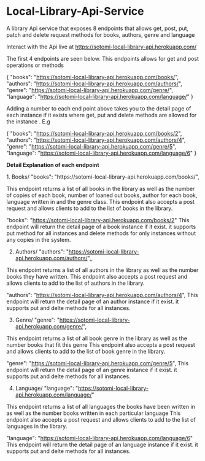 # Local-Library-Api-Service
A library Api service that exposes 8 endpoints that allows get, post, put, patch and delete request methods for books, authors, genre and language

Interact with the Api live at https://sotomi-local-library-api.herokuapp.com/

The first 4 endpoints are seen below. This endpoints allows for get and post operations or methods

{
    "books": "https://sotomi-local-library-api.herokuapp.com/books/",
    "authors": "https://sotomi-local-library-api.herokuapp.com/authors/",
    "genre": "https://sotomi-local-library-api.herokuapp.com/genre/",
    "language": "https://sotomi-local-library-api.herokuapp.com/language/"
}

Adding a number to each end point above takes you to the detail page of each instance if it exists where get, put and delete methods are allowed for the instance . E.g 

{
    "books": "https://sotomi-local-library-api.herokuapp.com/books/2",
    "authors": "https://sotomi-local-library-api.herokuapp.com/authors/4",
    "genre": "https://sotomi-local-library-api.herokuapp.com/genre/5",
    "language": "https://sotomi-local-library-api.herokuapp.com/language/6"
}

<p><strong>Detail Explanation of each endpoint </strong></p>
1. Books/
"books": "https://sotomi-local-library-api.herokuapp.com/books/",

This endpoint returns a list of all books in the library as well as the number of copies of each book, number of loaned out books, author for each book, language written in and the genre class.
This endpoint also accepts a post request and allows clients to add to the list of books in the library.

"books": "https://sotomi-local-library-api.herokuapp.com/books/2"
This endpoint will return the detail page of a book instance if it exist. it supports put method for all instances and delete methods for only instances without any copies in the system.

2. Authors/
"authors": "https://sotomi-local-library-api.herokuapp.com/authors/",,

This endpoint returns a list of all authors in the library as well as the number books they have written.
This endpoint also accepts a post request and allows clients to add to the list of authors in the library.

"authors": "https://sotomi-local-library-api.herokuapp.com/authors/4",
This endpoint will return the detail page of an author instance  if it exist. it supports put and delte methods for all instances.

3. Genre/
 "genre": "https://sotomi-local-library-api.herokuapp.com/genre/",

This endpoint returns a list of all book genre in the library as well as the number books that fit this genre 
This endpoint also accepts a post request and allows clients to add to the list of book genre in the library.

 "genre": "https://sotomi-local-library-api.herokuapp.com/genre/5",
This endpoint will return the detail page of an genre instance  if it exist. it supports put and delte methods for all instances.

4. Language/
   "language": "https://sotomi-local-library-api.herokuapp.com/language/"

This endpoint returns a list of all languages the books have been written in as well as the number books written in each particular language
This endpoint also accepts a post request and allows clients to add to the list of languages in the library.

"language": "https://sotomi-local-library-api.herokuapp.com/language/6"
This endpoint will return the detail page of an language instance  if it exist. it supports put and delte methods for all instances.

